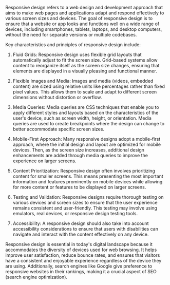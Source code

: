 Responsive design refers to a web design and development approach that aims to make web pages and applications adapt and respond effectively to various screen sizes and devices. The goal of responsive design is to ensure that a website or app looks and functions well on a wide range of devices, including smartphones, tablets, laptops, and desktop computers, without the need for separate versions or multiple codebases.

Key characteristics and principles of responsive design include:

1. Fluid Grids: Responsive design uses flexible grid layouts that automatically adjust to fit the screen size. Grid-based systems allow content to reorganize itself as the screen size changes, ensuring that elements are displayed in a visually pleasing and functional manner.

2. Flexible Images and Media: Images and media (videos, embedded content) are sized using relative units like percentages rather than fixed pixel values. This allows them to scale and adapt to different screen dimensions without distortion or overflow.

3. Media Queries: Media queries are CSS techniques that enable you to apply different styles and layouts based on the characteristics of the user's device, such as screen width, height, or orientation. Media queries are used to create breakpoints where the design can change to better accommodate specific screen sizes.

4. Mobile-First Approach: Many responsive designs adopt a mobile-first approach, where the initial design and layout are optimized for mobile devices. Then, as the screen size increases, additional design enhancements are added through media queries to improve the experience on larger screens.

5. Content Prioritization: Responsive design often involves prioritizing content for smaller screens. This means presenting the most important information and features prominently on mobile devices while allowing for more content or features to be displayed on larger screens.

6. Testing and Validation: Responsive designs require thorough testing on various devices and screen sizes to ensure that the user experience remains consistent and user-friendly. This testing may involve using emulators, real devices, or responsive design testing tools.

7. Accessibility: A responsive design should also take into account accessibility considerations to ensure that users with disabilities can navigate and interact with the content effectively on any device.

Responsive design is essential in today's digital landscape because it accommodates the diversity of devices used for web browsing. It helps improve user satisfaction, reduce bounce rates, and ensures that visitors have a consistent and enjoyable experience regardless of the device they are using. Additionally, search engines like Google give preference to responsive websites in their rankings, making it a crucial aspect of SEO (search engine optimization).
